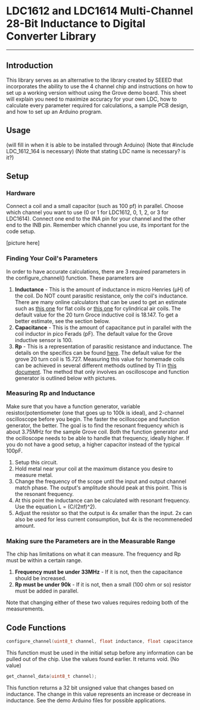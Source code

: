 # LDC1612 and LDC1614 Multi-Channel 28-Bit Inductance to Digital Converter Library

<hr>

## Introduction

This library serves as an alternative to the library created by SEEED that incorporates the ability to use the 4 channel chip and instructions on how to set up a working version without using the Grove demo board. This sheet will explain you need to maximize accuracy for your own LDC, how to calculate every parameter required for calculations, a sample PCB design, and how to set up an Arduino program.

## Usage

(will fill in when it is able to be installed through Arduino)
(Note that #include LDC_1612_164 is necessary)
(Note that stating LDC name is necessary? is it?)

## Setup

### Hardware

Connect a coil and a small capacitor (such as 100 pf) in parallel. Choose which channel you want to use (0 or 1 for LDC1612, 0, 1, 2, or 3 for LDC1614). Connect one end to the INA pin for your channel and the other end to the INB pin. Remember which channel you use, its important for the code setup.

[picture here]

### Finding Your Coil's Parameters

In order to have accurate calculations, there are 3 required parameters in the configure_channel() function. These parameters are 
1. **Inductance** - This is the amount of inductance in micro Henries (µH) of the coil. Do NOT count parasitic resistance, only the coil's inductance. There are many online calculators that can be used to get an estimate such as [this one](http://www.circuits.dk/calculator_flat_spiral_coil_inductor.htm) for flat coils or [this one](https://www.allaboutcircuits.com/tools/coil-inductance-calculator/) for cylindrical air coils. The default value for the 20 turn Groce inductive coil is 18.147. To get a better estimate, see the section below.
2. **Capacitance** - This is the amount of capacitance put in parallel with the coil inductor in pico Ferads (pF). The default value for the Grove inductive sensor is 100.
3. **Rp** - This is a representation of parasitic resistance and inductance. The details on the specifics can be found [here](https://www.ti.com/lit/an/snaa221b/snaa221b.pdf?ts=1687778558050&ref_url=https%253A%252F%252Fwww.ti.com%252Fproduct%252Fde-de%252FLDC1612). The default value for the grove 20 turn coil is 15.727. Measuring this value for homemade coils can be achieved in several different methods outlined by TI in [this document](https://www.ti.com/lit/an/snoa936/snoa936.pdf?ts=1687797220953&ref_url=https%253A%252F%252Fwww.google.com%252F). The method that only involves an oscilloscope and function generator is outlined below with pictures.

### Measuring Rp and Inductance

Make sure that you have a function generator, variable resistor/potentiometer (one that goes up to 100k is ideal), and 2-channel oscilloscope before you begin. The faster the ocilloscope and function generator, the better. The goal is to find the resonant frequency which is about 3.75MHz for the sample Grove coil. Both the function generator and the ocilloscope needs to be able to handle that frequency, ideally higher. If you do not have a good setup, a higher capacitor instead of the typical 100pF.
1. Setup this circuit.
2. Hold metal near your coil at the maximum distance you desire to measure metal.
3. Change the frequency of the scope until the input and output channel match phase. The output's amplitude should peak at this point. This is the resonant frequency.
4. At this point the inductance can be calculated with resonant frequency. Use the equation L = (C/(2πf)^2).
5. Adjust the resistor so that the output is 4x smaller than the input. 2x can also be used for less current consumption, but 4x is the recommeneded amount.

### Making sure the Parameters are in the Measurable Range

The chip has limitations on what it can measure. The frequency and Rp must be within a certain range.
1. **Frequency must be under 33MHz** - If it is not, then the capacitance should be increased.
2. **Rp must be under 90k** - If it is not, then a small (100 ohm or so) resistor must be added in parallel.

Note that changing either of these two values requires redoing both of the measurements.

## Code Functions
```c
configure_channel(uint8_t channel, float inductance, float capacitance, float Rp);
```
This function must be used in the initial setup before any information can be pulled out of the chip. Use the values found earlier. It returns void. (No value)
```c
get_channel_data(uint8_t channel);
```
This function returns a 32 bit unsigned value that changes based on inductance. The change in this value represents an increase or decrease in inductance. See the demo Arduino files for possible applications.
